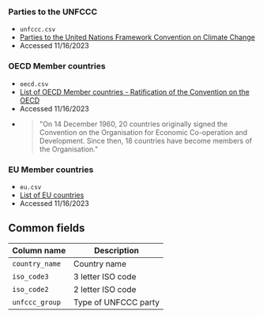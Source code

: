### Parties to the UNFCCC
* `unfccc.csv`
* [Parties to the United Nations Framework Convention on Climate Change](https://unfccc.int/process/parties-non-party-stakeholders/parties-convention-and-observer-states)
* Accessed 11/16/2023


### OECD Member countries
* `oecd.csv`
* [List of OECD Member countries - Ratification of the Convention on the OECD
](https://www.oecd.org/about/document/ratification-oecd-convention.htm)
* Accessed 11/16/2023
* >"On 14 December 1960, 20 countries originally signed the Convention on the Organisation for Economic Co-operation and Development. Since then, 18 countries have become members of the Organisation."

### EU Member countries
* `eu.csv`
* [List of EU countries](https://european-union.europa.eu/principles-countries-history/country-profiles_en)
* Accessed 11/16/2023


## Common fields
| Column name | Description |
| ----------- | ----------- |
| `country_name` | Country name |
| `iso_code3`| 3 letter ISO code |
| `iso_code2`| 2 letter ISO code |
| `unfccc_group`| Type of UNFCCC party |